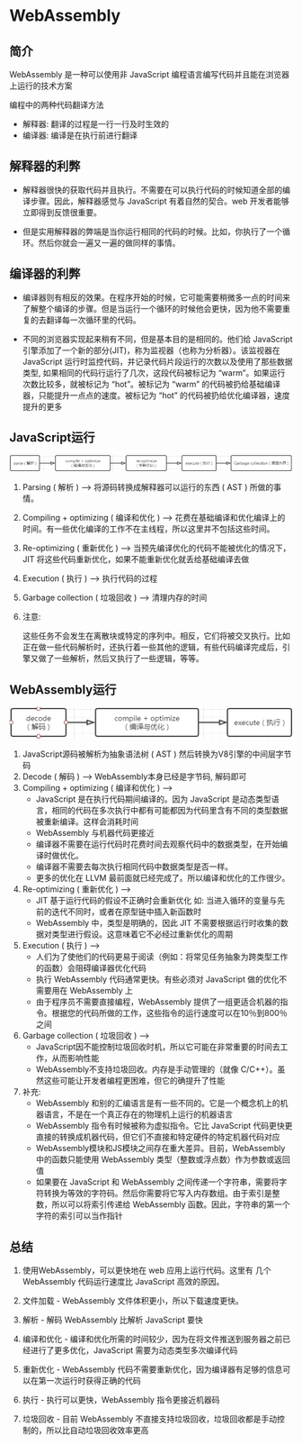 # WebAssembly
## 简介
WebAssembly 是一种可以使用非 JavaScript 编程语言编写代码并且能在浏览器上运行的技术方案

编程中的两种代码翻译方法

- 解释器: 翻译的过程是一行一行及时生效的
- 编译器: 编译是在执行前进行翻译

## 解释器的利弊

- 解释器很快的获取代码并且执行。不需要在可以执行代码的时候知道全部的编译步骤。因此，解释器感觉与 JavaScript 有着自然的契合。web 开发者能够立即得到反馈很重要。

- 但是实用解释器的弊端是当你运行相同的代码的时候。比如，你执行了一个循环。然后你就会一遍又一遍的做同样的事情。

## 编译器的利弊

- 编译器则有相反的效果。在程序开始的时候，它可能需要稍微多一点的时间来了解整个编译的步骤。但是当运行一个循环的时候他会更快，因为他不需要重复的去翻译每一次循环里的代码。

- 不同的浏览器实现起来稍有不同，但是基本目的是相同的。他们给 JavaScript 引擎添加了一个新的部分(JIT)，称为监视器（也称为分析器）。该监视器在 JavaScript 运行时监控代码，并记录代码片段运行的次数以及使用了那些数据类型, 如果相同的代码行运行了几次，这段代码被标记为 “warm”。如果运行次数比较多，就被标记为 “hot”。被标记为 “warm” 的代码被扔给基础编译器，只能提升一点点的速度。被标记为 “hot” 的代码被扔给优化编译器，速度提升的更多



## JavaScript运行

![](https://raw.githubusercontent.com/gaojianghua/PicGO/master/img/image-20210121153945999.png)

1. Parsing ( 解析 ) --> 将源码转换成解释器可以运行的东西 ( AST ) 所做的事情。

2. Compiling + optimizing ( 编译和优化 ) --> 花费在基础编译和优化编译上的时间。有一些优化编译的工作不在主线程，所以这里并不包括这些时间。

3. Re-optimizing ( 重新优化 ) --> 当预先编译优化的代码不能被优化的情况下，JIT 将这些代码重新优化，如果不能重新优化就丢给基础编译去做

4. Execution ( 执行 ) --> 执行代码的过程

5. Garbage collection ( 垃圾回收 ) --> 清理内存的时间

6. 注意:

   这些任务不会发生在离散块或特定的序列中。相反，它们将被交叉执行。比如正在做一些代码解析时，还执行着一些其他的逻辑，有些代码编译完成后，引擎又做了一些解析，然后又执行了一些逻辑，等等。

## WebAssembly运行

![](https://raw.githubusercontent.com/gaojianghua/PicGO/master/img/image-20210121154837003.png)

1. JavaScript源码被解析为抽象语法树 ( AST ) 然后转换为V8引擎的中间层字节码
2. Decode ( 解码 ) --> WebAssembly本身已经是字节码, 解码即可
3. Compiling + optimizing ( 编译和优化 ) --> 
   - JavaScript 是在执行代码期间编译的。因为 JavaScript 是动态类型语言，相同的代码在多次执行中都有可能都因为代码里含有不同的类型数据被重新编译。这样会消耗时间
   - WebAssembly 与机器代码更接近
   - 编译器不需要在运行代码时花费时间去观察代码中的数据类型，在开始编译时做优化。
   - 编译器不需要去每次执行相同代码中数据类型是否一样。
   - 更多的优化在 LLVM 最前面就已经完成了。所以编译和优化的工作很少。
4. Re-optimizing ( 重新优化 ) -->
   - JIT 基于运行代码的假设不正确时会重新优化 如: 当进入循环的变量与先前的迭代不同时，或者在原型链中插入新函数时
   - WebAssembly 中，类型是明确的，因此 JIT 不需要根据运行时收集的数据对类型进行假设。这意味着它不必经过重新优化的周期
5. Execution ( 执行 ) -->
   - 人们为了使他们的代码更易于阅读（例如：将常见任务抽象为跨类型工作的函数）会阻碍编译器优化代码
   - 执行 WebAssembly 代码通常更快。有些必须对 JavaScript 做的优化不需要用在 WebAssembly 上
   - 由于程序员不需要直接编程，WebAssembly 提供了一组更适合机器的指令。根据您的代码所做的工作，这些指令的运行速度可以在10％到800％之间
6. Garbage collection ( 垃圾回收 ) --> 
   - JavaScript因不能控制垃圾回收时机，所以它可能在非常重要的时间去工作，从而影响性能
   - WebAssembly不支持垃圾回收。内存是手动管理的（就像 C/C++）。虽然这些可能让开发者编程更困难，但它的确提升了性能
7. 补充:
   - WebAssembly 和别的汇编语言是有一些不同的。它是一个概念机上的机器语言，不是在一个真正存在的物理机上运行的机器语言
   - WebAssembly 指令有时候被称为虚拟指令。它比 JavaScript 代码更快更直接的转换成机器代码，但它们不直接和特定硬件的特定机器代码对应
   - WebAssembly模块和JS模块之间存在重大差异。目前，WebAssembly 中的函数只能使用 WebAssembly 类型（整数或浮点数）作为参数或返回值
   - 如果要在 JavaScript 和 WebAssembly 之间传递一个字符串，需要将字符转换为等效的字符码。然后你需要将它写入内存数组。由于索引是整数，所以可以将索引传递给 WebAssembly 函数。因此，字符串的第一个字符的索引可以当作指针





## 总结

1. 使用WebAssembly，可以更快地在 web 应用上运行代码。这里有 几个 WebAssembly 代码运行速度比 JavaScript 高效的原因。

2. 文件加载 - WebAssembly 文件体积更小，所以下载速度更快。

3. 解析 - 解码 WebAssembly 比解析 JavaScript 要快

4. 编译和优化 - 编译和优化所需的时间较少，因为在将文件推送到服务器之前已经进行了更多优化，JavaScript 需要为动态类型多次编译代码

5. 重新优化 - WebAssembly 代码不需要重新优化，因为编译器有足够的信息可以在第一次运行时获得正确的代码

6. 执行 - 执行可以更快，WebAssembly 指令更接近机器码

7. 垃圾回收 - 目前 WebAssembly 不直接支持垃圾回收，垃圾回收都是手动控制的，所以比自动垃圾回收效率更高
